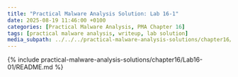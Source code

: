 ```yaml
---
title: "Practical Malware Analysis Solution: Lab 16-1"
date: 2025-08-19 11:46:00 +0100
categories: [Practical Malware Analysis, PMA Chapter 16]
tags: [practical malware analysis, writeup, lab solution]
media_subpath: ../../../practical-malware-analysis-solutions/chapter16/Lab16-01
---
```


{% include practical-malware-analysis-solutions/chapter16/Lab16-01/README.md %}
